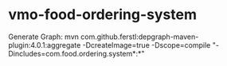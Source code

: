# vmo-food-ordering-system

Generate Graph: mvn com.github.ferstl:depgraph-maven-plugin:4.0.1:aggregate -DcreateImage=true -Dscope=compile "-Dincludes=com.food.ordering.system*:*"
